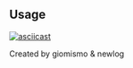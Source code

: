 Usage
-----

[![asciicast](https://asciinema.org/a/108918.png)](https://asciinema.org/a/108918)

Created by giomismo & newlog
